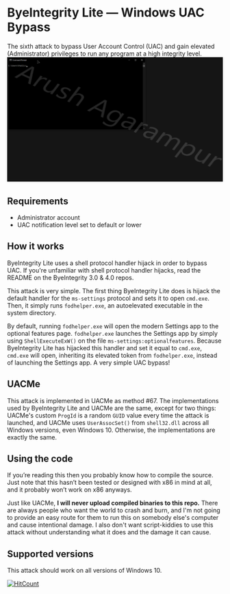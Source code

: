 ﻿# ByeIntegrity Lite — Windows UAC Bypass
The sixth attack to bypass User Account Control (UAC) and gain elevated (Administrator) privileges to run any program at a high integrity level.
![](example.gif)

## Requirements
- Administrator account
- UAC notification level set to default or lower

## How it works
ByeIntegrity Lite uses a shell protocol handler hijack in order to bypass UAC. If you're unfamiliar with shell protocol handler hijacks, read the README on the ByeIntegrity 3.0 & 4.0 repos.

This attack is very simple. The first thing ByeIntegrity Lite does is hijack the default handler for the `ms-settings` protocol and sets it to open `cmd.exe`. Then, it simply runs `fodhelper.exe`, an autoelevated executable in the system directory.

By default, running `fodhelper.exe` will open the modern Settings app to the optional features page. `fodhelper.exe` launches the Settings app by simply using `ShellExecuteExW()` on the file `ms-settings:optionalfeatures`. Because ByeIntegrity Lite has hijacked this handler and set it equal to `cmd.exe`, `cmd.exe` will open, inheriting its elevated token from `fodhelper.exe`, instead of launching the Settings app. A very simple UAC bypass!

## UACMe
This attack is implemented in UACMe as method #67. The implementations used by ByeIntegrity Lite and UACMe are the same, except for two things: UACMe's custom `ProgId` is a random `GUID` value every time the attack is launched, and UACMe uses `UserAssocSet()` from `shell32.dll` across all Windows versions, even Windows 10. Otherwise, the implementations are exactly the same.

## Using the code
If you’re reading this then you probably know how to compile the source. Just note that this hasn’t been tested or designed with x86 in mind at all, and it probably won’t work on x86 anyways.

Just like UACMe, **I will never upload compiled binaries to this repo.** There are always people who want the world to crash and burn, and I'm not going to provide an easy route for them to run this on somebody else's computer and cause intentional damage. I also don't want script-kiddies to use this attack without understanding what it does and the damage it can cause.

## Supported versions
This attack should work on all versions of Windows 10.

[![HitCount](http://hits.dwyl.com/AzAgarampur/byeintegrity-lite.svg)](http://hits.dwyl.com/AzAgarampur/byeintegrity-lite)
